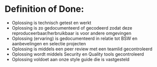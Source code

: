 # Definition of Done:

- Oplossing is technisch getest en werkt
- Oplossing is zo gedocumenteerd of gecodeerd zodat deze reproduceerbaar/herbruikbaar is voor andere omgevingen
- Oplossing (ervaring) is gedocumenteerd in relatie tot BSW en aanbevelingen en selectie projecten
- Oplossing is middels een peer review met een teamlid gecontroleerd
- Oplossing wordt middels Security en Quality tools gecontroleerd
- Oplossing voldoet aan onze style guide die is vastgesteld
